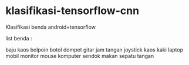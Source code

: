 # klasifikasi-tensorflow-cnn
Klasifikasi benda android+tensorflow

list benda :

baju kaos
bolpoin
botol
dompet
gitar
jam tangan
joystick
kaos kaki
laptop
mobil
monitor
mouse komputer
sendok makan
sepatu
tangan
